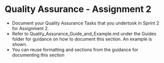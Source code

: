 # Quality Assurance - Assignment 2

- Document your Quality Assurance Tasks that you undertook in Sprint 2 for Assignment 2.  
- Refer to Quality_Assurance_Guide_and_Example.md under the Guides folder for guidance on how to document this section. An example is shown.
- You can reuse formatting and sections from the guidance for documenting this section
